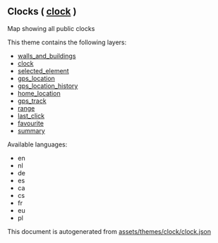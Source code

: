 [//]: # (WARNING: this file is automatically generated. Please find the sources at the bottom and edit those sources)



 Clocks ( [clock](https://mapcomplete.org/clock) ) 
---------------------------------------------------



Map showing all public clocks

This theme contains the following layers:



  - [walls_and_buildings](../Layers/walls_and_buildings.md)
  - [clock](../Layers/clock.md)
  - [selected_element](../Layers/selected_element.md)
  - [gps_location](../Layers/gps_location.md)
  - [gps_location_history](../Layers/gps_location_history.md)
  - [home_location](../Layers/home_location.md)
  - [gps_track](../Layers/gps_track.md)
  - [range](../Layers/range.md)
  - [last_click](../Layers/last_click.md)
  - [favourite](../Layers/favourite.md)
  - [summary](../Layers/summary.md)


Available languages:



  - en
  - nl
  - de
  - es
  - ca
  - cs
  - fr
  - eu
  - pl
 

This document is autogenerated from [assets/themes/clock/clock.json](https://github.com/pietervdvn/MapComplete/blob/develop/assets/themes/clock/clock.json)
